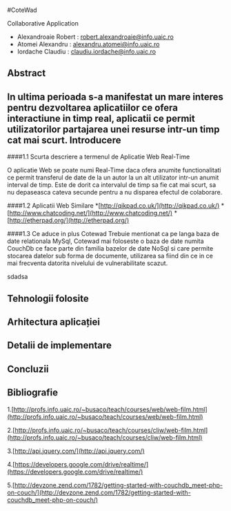 #CoteWad


Collaborative Application

* Alexandroaie Robert : robert.alexandroaie@info.uaic.ro
* Atomei Alexandru    : alexandru.atomei@info.uaic.ro
* Iordache Claudiu    : claudiu.iordache@info.uaic.ro

Abstract
--------
In ultima perioada s-a manifestat un mare interes pentru dezvoltarea aplicatiilor ce ofera interactiune in timp real, aplicatii ce permit utilizatorilor partajarea unei resurse intr-un timp cat mai scurt.
 Introducere 
---------------

####1.1 Scurta descriere a termenul de Aplicatie Web Real-Time

O aplicatie Web se poate numi Real-Time daca ofera anumite functionalitati ce permit transferul de date de la un autor la un alt utilizator intr-un anumit interval de timp.
Este de dorit ca intervalul de timp sa fie cat mai scurt, sa nu depaseasca cateva secunde pentru a nu disparea efectul de colaborare.

####1.2 Aplicatii Web Similare
*[http://qikpad.co.uk/](http://qikpad.co.uk/)
*[http://www.chatcoding.net/](http://www.chatcoding.net/)
*[http://etherpad.org/](http://etherpad.org/)

####1.3 Ce aduce in plus Cotewad
Trebuie mentionat ca pe langa baza de date relationala MySql, Cotewad mai foloseste o baza de date numita CouchDb ce face parte din familia bazelor de date NoSql si care permite stocarea datelor sub forma de documente, utilizarea sa fiind din ce in ce mai frecventa datorita nivelului de vulnerabilitate scazut.

sdadsa

Tehnologii folosite
-----------------------

Arhitectura aplicației 
--------------------------

Detalii de implementare 
--------------------------

 Concluzii 
--------------------------

Bibliografie
--------------

1.[http://profs.info.uaic.ro/~busaco/teach/courses/web/web-film.html](http://profs.info.uaic.ro/~busaco/teach/courses/web/web-film.html)

2.[http://profs.info.uaic.ro/~busaco/teach/courses/cliw/web-film.html](http://profs.info.uaic.ro/~busaco/teach/courses/cliw/web-film.html)

3.[http://api.jquery.com/](http://api.jquery.com/)

4.[https://developers.google.com/drive/realtime/](https://developers.google.com/drive/realtime/)

5.[http://devzone.zend.com/1782/getting-started-with-couchdb_meet-php-on-couch/](http://devzone.zend.com/1782/getting-started-with-couchdb_meet-php-on-couch/)
